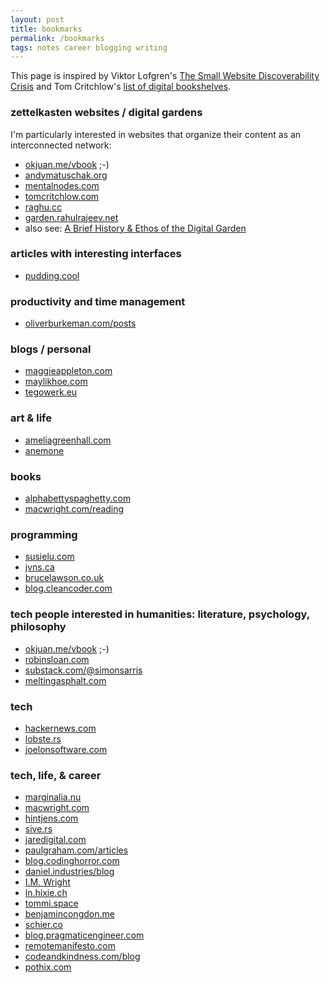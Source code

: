 ```yaml
---
layout: post
title: bookmarks
permalink: /bookmarks
tags: notes career blogging writing
---
```


This page is inspired by Viktor Lofgren's [The Small Website Discoverability Crisis](https://www.marginalia.nu/log/19-website-discoverability-crisis/) and Tom Critchlow's [list of digital bookshelves](https://tomcritchlow.com/wiki/books/bookshelves/).
<!--more-->

### zettelkasten websites / digital gardens
I'm particularly interested in websites that organize their content as an interconnected network:
- [okjuan.me/vbook](https://okjuan.me/vbook) ;-)
- [andymatuschak.org](https://andymatuschak.org/)
- [mentalnodes.com](https://www.mentalnodes.com/)
- [tomcritchlow.com](https://tomcritchlow.com/)
- [raghu.cc](https://raghu.cc/)
- [garden.rahulrajeev.net](https://garden.rahulrajeev.net/starts-here)
- also see: [A Brief History & Ethos of the Digital Garden](https://maggieappleton.com/garden-history)

### articles with interesting interfaces
- [pudding.cool](https://pudding.cool)

### productivity and time management
- [oliverburkeman.com/posts](https://www.oliverburkeman.com/posts)

### blogs / personal
- [maggieappleton.com](https://maggieappleton.com)
- [maylikhoe.com](https://maylikhoe.com/)
- [tegowerk.eu](https://tegowerk.eu/)

### art & life
- [ameliagreenhall.com](https://ameliagreenhall.com/blog)
- [anemone](https://anemone.substack.com/)

### books
- [alphabettyspaghetty.com](https://alphabettyspaghetty.com/category/books-literature/book-reviews/)
- [macwright.com/reading](https://macwright.com/reading/)

### programming
- [susielu.com](https://www.susielu.com/)
- [jvns.ca](https://jvns.ca/)
- [brucelawson.co.uk](https://brucelawson.co.uk/)
- [blog.cleancoder.com](https://blog.cleancoder.com/)

### tech people interested in humanities: literature, psychology, philosophy
- [okjuan.me/vbook](https://okjuan.me/vbook) ;-)
- [robinsloan.com](https://www.robinsloan.com/)
- [substack.com/@simonsarris](https://substack.com/@simonsarris)
- [meltingasphalt.com](https://meltingasphalt.com/)

### tech
- [hackernews.com](https://hackernews.com/)
- [lobste.rs](https://lobste.rs/)
- [joelonsoftware.com](https://www.joelonsoftware.com/)

### tech, life, & career
- [marginalia.nu](https://www.marginalia.nu/)
- [macwright.com](https://macwright.com/)
- [hintjens.com](http://hintjens.com/)
- [sive.rs](https://sive.rs/)
- [jaredigital.com](https://www.jaredigital.com/archive)
- [paulgraham.com/articles](http://www.paulgraham.com/articles.html)
- [blog.codinghorror.com](https://blog.codinghorror.com)
- [daniel.industries/blog](https://www.daniel.industries/blog/)
- [I.M. Wright](https://imwrightshardcode.com/)
- [ln.hixie.ch](https://ln.hixie.ch/)
- [tommi.space](https://tommi.space/home/)
- [benjamincongdon.me](https://benjamincongdon.me/blog)
- [schier.co](https://schier.co/blog)
- [blog.pragmaticengineer.com](https://blog.pragmaticengineer.com/)
- [remotemanifesto.com](https://remotemanifesto.com/)
- [codeandkindness.com/blog](https://codeandkindness.com/blog/)
- [pothix.com](https://pothix.com/)